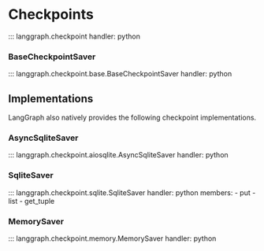 # Checkpoints

::: langgraph.checkpoint
    handler: python

### BaseCheckpointSaver

::: langgraph.checkpoint.base.BaseCheckpointSaver
    handler: python

## Implementations

LangGraph also natively provides the following checkpoint implementations.

### AsyncSqliteSaver

::: langgraph.checkpoint.aiosqlite.AsyncSqliteSaver
    handler: python


### SqliteSaver

::: langgraph.checkpoint.sqlite.SqliteSaver
    handler: python
    members:
      - put
      - list
      - get_tuple


### MemorySaver

::: langgraph.checkpoint.memory.MemorySaver
    handler: python
